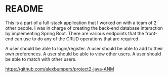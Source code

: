 # README

This is a part of a full-stack application that I worked on with a team of 2 other people. I was in charge of creating the back-end database interaction by implementing Spring Boot. There are various endpoints that the front-end can use to do any of the CRUD operations that are required.

A user should be able to login/register.
A user should be able to add to their own preferences.
A user should be able to view other users.
A user should be able to match with other users.

https://github.com/alexbumpers/project2-java-ANM
